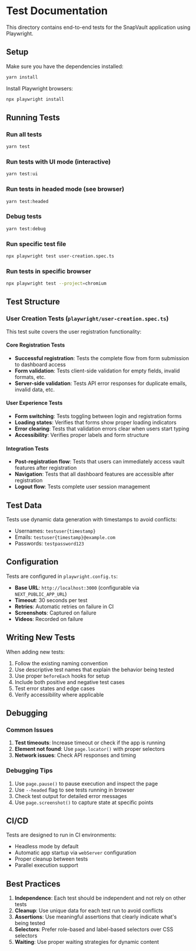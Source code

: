 # Test Documentation

This directory contains end-to-end tests for the SnapVault application using Playwright.

## Setup

Make sure you have the dependencies installed:

```bash
yarn install
```

Install Playwright browsers:

```bash
npx playwright install
```

## Running Tests

### Run all tests
```bash
yarn test
```

### Run tests with UI mode (interactive)
```bash
yarn test:ui
```

### Run tests in headed mode (see browser)
```bash
yarn test:headed
```

### Debug tests
```bash
yarn test:debug
```

### Run specific test file
```bash
npx playwright test user-creation.spec.ts
```

### Run tests in specific browser
```bash
npx playwright test --project=chromium
```

## Test Structure

### User Creation Tests (`playwright/user-creation.spec.ts`)

This test suite covers the user registration functionality:

#### Core Registration Tests
- **Successful registration**: Tests the complete flow from form submission to dashboard access
- **Form validation**: Tests client-side validation for empty fields, invalid formats, etc.
- **Server-side validation**: Tests API error responses for duplicate emails, invalid data, etc.

#### User Experience Tests
- **Form switching**: Tests toggling between login and registration forms
- **Loading states**: Verifies that forms show proper loading indicators
- **Error clearing**: Tests that validation errors clear when users start typing
- **Accessibility**: Verifies proper labels and form structure

#### Integration Tests
- **Post-registration flow**: Tests that users can immediately access vault features after registration
- **Navigation**: Tests that all dashboard features are accessible after registration
- **Logout flow**: Tests complete user session management

## Test Data

Tests use dynamic data generation with timestamps to avoid conflicts:
- Usernames: `testuser{timestamp}`
- Emails: `testuser{timestamp}@example.com`
- Passwords: `testpassword123`

## Configuration

Tests are configured in `playwright.config.ts`:
- **Base URL**: `http://localhost:3000` (configurable via `NEXT_PUBLIC_APP_URL`)
- **Timeout**: 30 seconds per test
- **Retries**: Automatic retries on failure in CI
- **Screenshots**: Captured on failure
- **Videos**: Recorded on failure

## Writing New Tests

When adding new tests:

1. Follow the existing naming convention
2. Use descriptive test names that explain the behavior being tested
3. Use proper `beforeEach` hooks for setup
4. Include both positive and negative test cases
5. Test error states and edge cases
6. Verify accessibility where applicable

## Debugging

### Common Issues

1. **Test timeouts**: Increase timeout or check if the app is running
2. **Element not found**: Use `page.locator()` with proper selectors
3. **Network issues**: Check API responses and timing

### Debugging Tips

1. Use `page.pause()` to pause execution and inspect the page
2. Use `--headed` flag to see tests running in browser
3. Check test output for detailed error messages
4. Use `page.screenshot()` to capture state at specific points

## CI/CD

Tests are designed to run in CI environments:
- Headless mode by default
- Automatic app startup via `webServer` configuration
- Proper cleanup between tests
- Parallel execution support

## Best Practices

1. **Independence**: Each test should be independent and not rely on other tests
2. **Cleanup**: Use unique data for each test run to avoid conflicts
3. **Assertions**: Use meaningful assertions that clearly indicate what's being tested
4. **Selectors**: Prefer role-based and label-based selectors over CSS selectors
5. **Waiting**: Use proper waiting strategies for dynamic content
